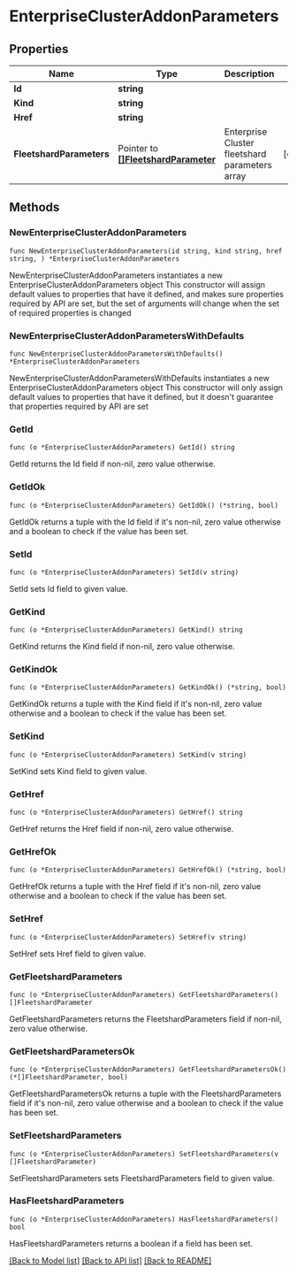 # EnterpriseClusterAddonParameters

## Properties

Name | Type | Description | Notes
------------ | ------------- | ------------- | -------------
**Id** | **string** |  | 
**Kind** | **string** |  | 
**Href** | **string** |  | 
**FleetshardParameters** | Pointer to [**[]FleetshardParameter**](FleetshardParameter.md) | Enterprise Cluster fleetshard parameters array | [optional] 

## Methods

### NewEnterpriseClusterAddonParameters

`func NewEnterpriseClusterAddonParameters(id string, kind string, href string, ) *EnterpriseClusterAddonParameters`

NewEnterpriseClusterAddonParameters instantiates a new EnterpriseClusterAddonParameters object
This constructor will assign default values to properties that have it defined,
and makes sure properties required by API are set, but the set of arguments
will change when the set of required properties is changed

### NewEnterpriseClusterAddonParametersWithDefaults

`func NewEnterpriseClusterAddonParametersWithDefaults() *EnterpriseClusterAddonParameters`

NewEnterpriseClusterAddonParametersWithDefaults instantiates a new EnterpriseClusterAddonParameters object
This constructor will only assign default values to properties that have it defined,
but it doesn't guarantee that properties required by API are set

### GetId

`func (o *EnterpriseClusterAddonParameters) GetId() string`

GetId returns the Id field if non-nil, zero value otherwise.

### GetIdOk

`func (o *EnterpriseClusterAddonParameters) GetIdOk() (*string, bool)`

GetIdOk returns a tuple with the Id field if it's non-nil, zero value otherwise
and a boolean to check if the value has been set.

### SetId

`func (o *EnterpriseClusterAddonParameters) SetId(v string)`

SetId sets Id field to given value.


### GetKind

`func (o *EnterpriseClusterAddonParameters) GetKind() string`

GetKind returns the Kind field if non-nil, zero value otherwise.

### GetKindOk

`func (o *EnterpriseClusterAddonParameters) GetKindOk() (*string, bool)`

GetKindOk returns a tuple with the Kind field if it's non-nil, zero value otherwise
and a boolean to check if the value has been set.

### SetKind

`func (o *EnterpriseClusterAddonParameters) SetKind(v string)`

SetKind sets Kind field to given value.


### GetHref

`func (o *EnterpriseClusterAddonParameters) GetHref() string`

GetHref returns the Href field if non-nil, zero value otherwise.

### GetHrefOk

`func (o *EnterpriseClusterAddonParameters) GetHrefOk() (*string, bool)`

GetHrefOk returns a tuple with the Href field if it's non-nil, zero value otherwise
and a boolean to check if the value has been set.

### SetHref

`func (o *EnterpriseClusterAddonParameters) SetHref(v string)`

SetHref sets Href field to given value.


### GetFleetshardParameters

`func (o *EnterpriseClusterAddonParameters) GetFleetshardParameters() []FleetshardParameter`

GetFleetshardParameters returns the FleetshardParameters field if non-nil, zero value otherwise.

### GetFleetshardParametersOk

`func (o *EnterpriseClusterAddonParameters) GetFleetshardParametersOk() (*[]FleetshardParameter, bool)`

GetFleetshardParametersOk returns a tuple with the FleetshardParameters field if it's non-nil, zero value otherwise
and a boolean to check if the value has been set.

### SetFleetshardParameters

`func (o *EnterpriseClusterAddonParameters) SetFleetshardParameters(v []FleetshardParameter)`

SetFleetshardParameters sets FleetshardParameters field to given value.

### HasFleetshardParameters

`func (o *EnterpriseClusterAddonParameters) HasFleetshardParameters() bool`

HasFleetshardParameters returns a boolean if a field has been set.


[[Back to Model list]](../README.md#documentation-for-models) [[Back to API list]](../README.md#documentation-for-api-endpoints) [[Back to README]](../README.md)


